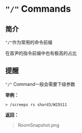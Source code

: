 # `"/"` Commands

## 简介

`"/"`作为常用的命令前缀

在首尹的指令前缀中也有极高的占比

## 提醒

`"/"` Command一般会需要下级参数

**举例：**

```QQ_message
> /screeps rs shard3/W25S11
```

**返回：**

> RoomSnapshot.png
